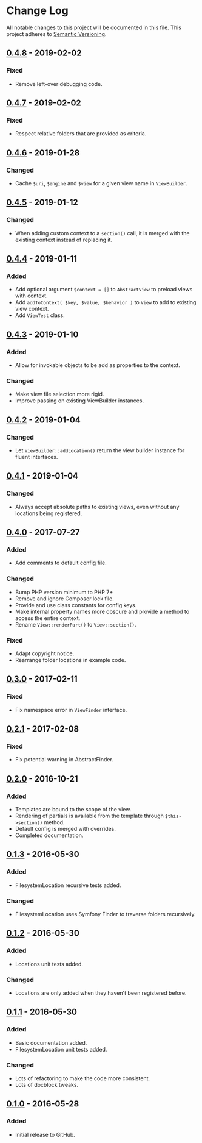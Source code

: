# Change Log
All notable changes to this project will be documented in this file.
This project adheres to [Semantic Versioning](http://semver.org/).

## [0.4.8] - 2019-02-02
### Fixed
- Remove left-over debugging code.

## [0.4.7] - 2019-02-02
### Fixed
- Respect relative folders that are provided as criteria.

## [0.4.6] - 2019-01-28
### Changed
- Cache `$uri`, `$engine` and `$view` for a given view name in `ViewBuilder`.

## [0.4.5] - 2019-01-12
### Changed
- When adding custom context to a `section()` call, it is merged with the existing context instead of replacing it.

## [0.4.4] - 2019-01-11
### Added
- Add optional argument `$context = []` to `AbstractView` to preload views with context.
- Add `addToContext( $key, $value, $behavior )` to `View` to add to existing view context.
- Add `ViewTest` class. 

## [0.4.3] - 2019-01-10
### Added
- Allow for invokable objects to be add as properties to the context.

### Changed
- Make view file selection more rigid.
- Improve passing on existing ViewBuilder instances.

## [0.4.2] - 2019-01-04
### Changed
- Let `ViewBuilder::addLocation()` return the view builder instance for fluent interfaces.

## [0.4.1] - 2019-01-04
### Changed
- Always accept absolute paths to existing views, even without any locations being registered.

## [0.4.0] - 2017-07-27
### Added
- Add comments to default config file.

### Changed
- Bump PHP version minimum to PHP 7+
- Remove and ignore Composer lock file.
- Provide and use class constants for config keys.
- Make internal property names more obscure and provide a method to access the entire context.
- Rename `View::renderPart()` to `View::section()`.

### Fixed
- Adapt copyright notice.
- Rearrange folder locations in example code.

## [0.3.0] - 2017-02-11
### Fixed
- Fix namespace error in `ViewFinder` interface.

## [0.2.1] - 2017-02-08
### Fixed
- Fix potential warning in AbstractFinder.

## [0.2.0] - 2016-10-21
### Added
- Templates are bound to the scope of the view.
- Rendering of partials is available from the template through `$this->section()` method.
- Default config is merged with overrides.
- Completed documentation.

## [0.1.3] - 2016-05-30
### Added
- FilesystemLocation recursive tests added.

### Changed
- FilesystemLocation uses Symfony Finder to traverse folders recursively.

## [0.1.2] - 2016-05-30
### Added
- Locations unit tests added.

### Changed
- Locations are only added when they haven't been registered before.

## [0.1.1] - 2016-05-30
### Added
- Basic documentation added.
- FilesystemLocation unit tests added.

### Changed
- Lots of refactoring to make the code more consistent.
- Lots of docblock tweaks.

## [0.1.0] - 2016-05-28
### Added
- Initial release to GitHub.

[0.4.8]: https://github.com/brightnucleus/view/compare/v0.4.7...v0.4.8
[0.4.7]: https://github.com/brightnucleus/view/compare/v0.4.6...v0.4.7
[0.4.6]: https://github.com/brightnucleus/view/compare/v0.4.5...v0.4.6
[0.4.5]: https://github.com/brightnucleus/view/compare/v0.4.4...v0.4.5
[0.4.4]: https://github.com/brightnucleus/view/compare/v0.4.3...v0.4.4
[0.4.3]: https://github.com/brightnucleus/view/compare/v0.4.2...v0.4.3
[0.4.2]: https://github.com/brightnucleus/view/compare/v0.4.1...v0.4.2
[0.4.1]: https://github.com/brightnucleus/view/compare/v0.4.0...v0.4.1
[0.4.0]: https://github.com/brightnucleus/view/compare/v0.3.0...v0.4.0
[0.3.0]: https://github.com/brightnucleus/view/compare/v0.2.2...v0.3.0
[0.2.2]: https://github.com/brightnucleus/view/compare/v0.2.1...v0.2.2
[0.2.1]: https://github.com/brightnucleus/view/compare/v0.2.0...v0.2.1
[0.2.0]: https://github.com/brightnucleus/view/compare/v0.1.3...v0.2.0
[0.1.3]: https://github.com/brightnucleus/view/compare/v0.1.2...v0.1.3
[0.1.2]: https://github.com/brightnucleus/view/compare/v0.1.1...v0.1.2
[0.1.1]: https://github.com/brightnucleus/view/compare/v0.1.0...v0.1.1
[0.1.0]: https://github.com/brightnucleus/view/compare/v0.0.0...v0.1.0
